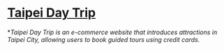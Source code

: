 # [Taipei Day Trip](<http://34.225.182.0:3000/>)

**Taipei Day Trip is an e-commerce website that introduces attractions in Taipei City, allowing users to book guided tours using credit cards.*
